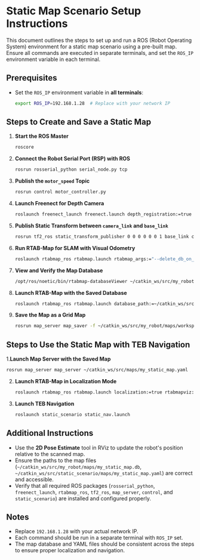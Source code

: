 # Static Map Scenario Setup Instructions

This document outlines the steps to set up and run a ROS (Robot Operating System) environment for a static map scenario using a pre-built map. Ensure all commands are executed in separate terminals, and set the `ROS_IP` environment variable in each terminal.

## Prerequisites
- Set the `ROS_IP` environment variable in **all terminals**:
  ```bash
  export ROS_IP=192.168.1.28  # Replace with your network IP
  ```

## Steps to Create and Save a Static Map

1. **Start the ROS Master**
   ```bash
   roscore
   ```

2. **Connect the Robot Serial Port (RSP) with ROS**
   ```bash
   rosrun rosserial_python serial_node.py tcp
   ```

3. **Publish the `motor_speed` Topic**
   ```bash
   rosrun control motor_controller.py
   ```

4. **Launch Freenect for Depth Camera**
   ```bash
   roslaunch freenect_launch freenect.launch depth_registration:=true
   ```

5. **Publish Static Transform between `camera_link` and `base_link`**
   ```bash
   rosrun tf2_ros static_transform_publisher 0 0 0 0 0 0 1 base_link camera_link
   ```

6. **Run RTAB-Map for SLAM with Visual Odometry**
   ```bash
   roslaunch rtabmap_ros rtabmap.launch rtabmap_args:="--delete_db_on_start" rtabmapviz:=false rviz:=true frame_id:=base_link subscribe_odom:=false visual_odometry:=true odom_topic:=/rtabmap/odom database_path:=~/catkin_ws/src/my_robot/maps/my_static_map.db
   ```

7. **View and Verify the Map Database**
   ```bash
   /opt/ros/noetic/bin/rtabmap-databaseViewer ~/catkin_ws/src/my_robot/maps/workspace_map/workspace_map.db
   ```

8. **Launch RTAB-Map with the Saved Database**
   ```bash
   roslaunch rtabmap_ros rtabmap.launch database_path:=~/catkin_ws/src/my_robot/maps/workspace_map/workspace_map.db use_gui:=false
   ```

9. **Save the Map as a Grid Map**
   ```bash
   rosrun map_server map_saver -f ~/catkin_ws/src/my_robot/maps/workspace_map/workspace_map map:=/rtabmap/grid_map
   ```

## Steps to Use the Static Map with TEB Navigation

1.**Launch Map Server with the Saved Map**
   ```bash
   rosrun map_server map_server ~/catkin_ws/src/maps/my_static_map.yaml
   ```
2. **Launch RTAB-Map in Localization Mode**
   ```bash
   roslaunch rtabmap_ros rtabmap.launch localization:=true rtabmapviz:=false rviz:=true frame_id:=base_link
   ```

3. **Launch TEB Navigation**
   ```bash
   roslaunch static_scenario static_nav.launch
   ```

## Additional Instructions
- Use the **2D Pose Estimate** tool in RViz to update the robot's position relative to the scanned map.
- Ensure the paths to the map files (`~/catkin_ws/src/my_robot/maps/my_static_map.db`, `~/catkin_ws/src/static_scenario/maps/my_static_map.yaml`) are correct and accessible.
- Verify that all required ROS packages (`rosserial_python`, `freenect_launch`, `rtabmap_ros`, `tf2_ros`, `map_server`, `control`, and `static_scenario`) are installed and configured properly.

## Notes
- Replace `192.168.1.28` with your actual network IP.
- Each command should be run in a separate terminal with `ROS_IP` set.
- The map database and YAML files should be consistent across the steps to ensure proper localization and navigation.
